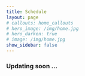 ```yaml
---
title: Schedule
layout: page
# callouts: home_callouts
# hero_image: /img/home.jpg
# hero_darken: true
# image: /img/home.jpg
show_sidebar: false
---
```


<style>body {text-align: justify}</style>
### Updating soon ...
